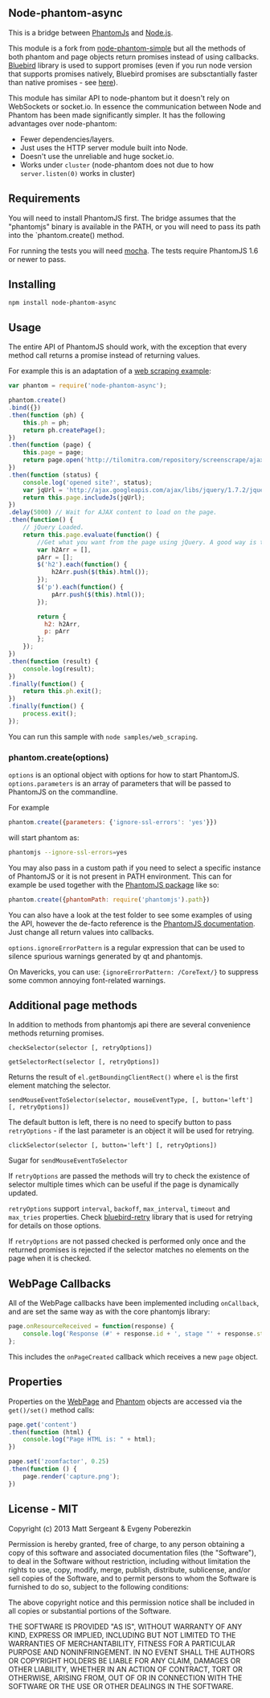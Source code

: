 Node-phantom-async
------------------

This is a bridge between [PhantomJs](http://phantomjs.org/) and
[Node.js](http://nodejs.org/).

This module is a fork from [node-phantom-simple](https://www.npmjs.com/package/node-phantom-simple) but all the methods of both phantom and page objects return promises instead of using callbacks. [Bluebird](https://github.com/petkaantonov/bluebird) library is used to support promises (even if you run node version that supports promises natively, Bluebird promises are subsctantially faster than native promises - see [here](http://programmers.stackexchange.com/questions/278778/why-are-native-es6-promises-slower-and-more-memory-intensive-than-bluebird)).

This module has similar API to node-phantom but it doesn't rely on WebSockets
or socket.io. In essence the communication between Node and Phantom has been
made significantly simpler. It has the following advantages over node-phantom:

  - Fewer dependencies/layers.
  - Just uses the HTTP server module built into Node.
  - Doesn't use the unreliable and huge socket.io.
  - Works under `cluster` (node-phantom does not due to how `server.listen(0)`
    works in cluster)


Requirements
------------
You will need to install PhantomJS first. The bridge assumes that the
"phantomjs" binary is available in the PATH, or you will need to pass its path
into the `phantom.create() method.

For running the tests you will need [mocha](http://mochajs.org/).
The tests require PhantomJS 1.6 or newer to pass.

Installing
----------

    npm install node-phantom-async


Usage
-----
The entire API of PhantomJS should work, with the exception that every method call returns a promise instead of returning values.

For example this is an adaptation of a
[web scraping example](http://net.tutsplus.com/tutorials/javascript-ajax/web-scraping-with-node-js/):

```javascript
var phantom = require('node-phantom-async');

phantom.create()
.bind({})
.then(function (ph) {
    this.ph = ph;
    return ph.createPage();
})
.then(function (page) {
    this.page = page;
    return page.open('http://tilomitra.com/repository/screenscrape/ajax.html');
})
.then(function (status) {
    console.log('opened site?', status);
    var jqUrl = 'http://ajax.googleapis.com/ajax/libs/jquery/1.7.2/jquery.min.js'
    return this.page.includeJs(jqUrl);
})
.delay(5000) // Wait for AJAX content to load on the page.
.then(function() {
    // jQuery Loaded.
    return this.page.evaluate(function() {
        //Get what you want from the page using jQuery. A good way is to populate an object with all the jQuery commands that you need and then return the object.
        var h2Arr = [],
        pArr = [];
        $('h2').each(function() {
            h2Arr.push($(this).html());
        });
        $('p').each(function() {
            pArr.push($(this).html());
        });

        return {
          h2: h2Arr,
          p: pArr
        };
    });
})
.then(function (result) {
    console.log(result);
})
.finally(function() {
    return this.ph.exit();
})
.finally(function() {
    process.exit();    
});
```

You can run this sample with `node samples/web_scraping`.


### phantom.create(options)

`options` is an optional object with options for how to start PhantomJS.
`options.parameters` is an array of parameters that will be passed to PhantomJS
on the commandline.

For example

```javascript
phantom.create({parameters: {'ignore-ssl-errors': 'yes'}})
```

will start phantom as:

```bash
phantomjs --ignore-ssl-errors=yes
```

You may also pass in a custom path if you need to select a specific instance
of PhantomJS or it is not present in PATH environment. This can for example
be used together with the [PhantomJS package](https://npmjs.org/package/phantomjs)
like so:

```javascript
phantom.create({phantomPath: require('phantomjs').path})
```

You can also have a look at the test folder to see some examples of using the
API, however the de-facto reference is the
[PhantomJS documentation](https://github.com/ariya/phantomjs/wiki/API-Reference).
Just change all return values into callbacks.

`options.ignoreErrorPattern` is a regular expression that can be used to silence spurious
warnings generated by qt and phantomjs.

On Mavericks, you can use: `{ignoreErrorPattern: /CoreText/}` to suppress some common annoying font-related warnings.


Additional page methods
-----------------------

In addition to methods from phantomjs api there are several convenience methods returning promises.

`checkSelector(selector [, retryOptions])`

`getSelectorRect(selector [, retryOptions])`

Returns the result of `el.getBoundingClientRect()` where `el` is the first element matching the selector. 

`sendMouseEventToSelector(selector, mouseEventType, [, button='left'] [, retryOptions])`

The default button is left, there is no need to specify button to pass `retryOptions` - if the last parameter is an object it will be used for retrying.

`clickSelector(selector [, button='left'] [, retryOptions])`

Sugar for `sendMouseEventToSelector`


If `retryOptions` are passed the methods will try to check the existence of selector multiple times which can be useful if the page is dynamically updated.

`retryOptions` support `interval`, `backoff`, `max_interval`, `timeout` and `max_tries` properties. Check [bluebird-retry](https://github.com/jut-io/bluebird-retry) library that is used for retrying for details on those options. 

If `retryOptions` are not passed checked is performed only once and the returned promises is rejected if the selector matches no elements on the page when it is checked.


WebPage Callbacks
-----------------

All of the WebPage callbacks have been implemented including `onCallback`, and
are set the same way as with the core phantomjs library:

```javascript
page.onResourceReceived = function(response) {
    console.log('Response (#' + response.id + ', stage "' + response.stage + '"): ' + JSON.stringify(response));
};
```

This includes the `onPageCreated` callback which receives a new `page` object.


Properties
----------

Properties on the [WebPage](https://github.com/ariya/phantomjs/wiki/API-Reference-WebPage)
and [Phantom](https://github.com/ariya/phantomjs/wiki/API-Reference-phantom)
objects are accessed via the `get()/set()` method calls:

```javascript
page.get('content')
.then(function (html) {
    console.log("Page HTML is: " + html);
})

page.set('zoomfactor', 0.25)
.then(function () {
    page.render('capture.png');
})
```


License - MIT
-------------

Copyright (c) 2013 Matt Sergeant & Evgeny Poberezkin

Permission is hereby granted, free of charge, to any person obtaining a copy
of this software and associated documentation files (the "Software"), to deal
in the Software without restriction, including without limitation the rights
to use, copy, modify, merge, publish, distribute, sublicense, and/or sell
copies of the Software, and to permit persons to whom the Software is
furnished to do so, subject to the following conditions:

The above copyright notice and this permission notice shall be included in
all copies or substantial portions of the Software.

THE SOFTWARE IS PROVIDED "AS IS", WITHOUT WARRANTY OF ANY KIND, EXPRESS OR
IMPLIED, INCLUDING BUT NOT LIMITED TO THE WARRANTIES OF MERCHANTABILITY,
FITNESS FOR A PARTICULAR PURPOSE AND NONINFRINGEMENT. IN NO EVENT SHALL THE
AUTHORS OR COPYRIGHT HOLDERS BE LIABLE FOR ANY CLAIM, DAMAGES OR OTHER
LIABILITY, WHETHER IN AN ACTION OF CONTRACT, TORT OR OTHERWISE, ARISING FROM,
OUT OF OR IN CONNECTION WITH THE SOFTWARE OR THE USE OR OTHER DEALINGS IN
THE SOFTWARE.
